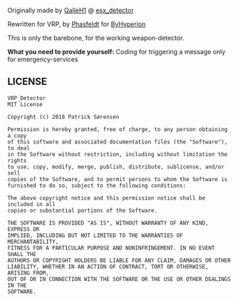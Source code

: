 Originally made by [QalleH1](https://github.com/qalleh1) @ [esx_detector](https://github.com/qalleh1/esx_detector)

Rewritten for VRP, by [Phasfeldt](https://github.com/Phasfeldt) for [ByHyperion](https://byhyperion.net)  
  
This is only the barebone, for the working weapon-detector.  

**What you need to provide yourself:** Coding for triggering a message only for emergency-services

## **LICENSE**
```
VRP_Detector
MIT License

Copyright (c) 2018 Patrick Sørensen

Permission is hereby granted, free of charge, to any person obtaining a copy
of this software and associated documentation files (the "Software"), to deal
in the Software without restriction, including without limitation the rights
to use, copy, modify, merge, publish, distribute, sublicense, and/or sell
copies of the Software, and to permit persons to whom the Software is
furnished to do so, subject to the following conditions:

The above copyright notice and this permission notice shall be included in all
copies or substantial portions of the Software.

THE SOFTWARE IS PROVIDED "AS IS", WITHOUT WARRANTY OF ANY KIND, EXPRESS OR
IMPLIED, INCLUDING BUT NOT LIMITED TO THE WARRANTIES OF MERCHANTABILITY,
FITNESS FOR A PARTICULAR PURPOSE AND NONINFRINGEMENT. IN NO EVENT SHALL THE
AUTHORS OR COPYRIGHT HOLDERS BE LIABLE FOR ANY CLAIM, DAMAGES OR OTHER
LIABILITY, WHETHER IN AN ACTION OF CONTRACT, TORT OR OTHERWISE, ARISING FROM,
OUT OF OR IN CONNECTION WITH THE SOFTWARE OR THE USE OR OTHER DEALINGS IN THE
SOFTWARE.
```
